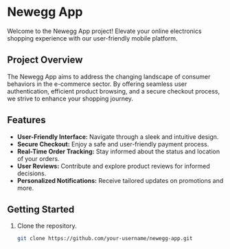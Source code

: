# Newegg App

Welcome to the Newegg App project! Elevate your online electronics shopping experience with our user-friendly mobile platform.

## Project Overview

The Newegg App aims to address the changing landscape of consumer behaviors in the e-commerce sector. By offering seamless user authentication, efficient product browsing, and a secure checkout process, we strive to enhance your shopping journey.

## Features

- **User-Friendly Interface:** Navigate through a sleek and intuitive design.
- **Secure Checkout:** Enjoy a safe and user-friendly payment process.
- **Real-Time Order Tracking:** Stay informed about the status and location of your orders.
- **User Reviews:** Contribute and explore product reviews for informed decisions.
- **Personalized Notifications:** Receive tailored updates on promotions and more.

## Getting Started

1. Clone the repository.
   ```bash
   git clone https://github.com/your-username/newegg-app.git

   
